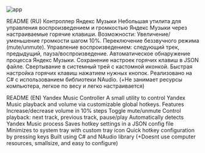 ![app](https://github.com/user-attachments/assets/7bb6afbf-e637-489a-98b1-cd66e91b4304)


README (RU)
Контроллер Яндекс Музыки
Небольшая утилита для управления воспроизведением и громкостью Яндекс Музыки через настраиваемые горячие клавиши.
Возможности:
Увеличение/уменьшение громкости шагом 10%.
Переключение беззвучного режима (mute/unmute).
Управление воспроизведением: следующий трек, предыдущий, пауза/воспроизведение.
Автоматическое обнаружение процесса Яндекс Музыки.
Сохранение настроек горячих клавиш в JSON файле.
Свертывание в системный трей с кастомной иконкой.
Быстрая настройка горячих клавиш нажатием нужных кнопок.
Реализовано на C# с использованием библиотеки NAudio.
(+Не занимает ресурсы компьютера, легкое по весу и легко настраивается)

README (EN)
Yandex Music Controller
A small utility to control Yandex Music playback and volume via customizable global hotkeys.
Features
Increase/decrease volume in 10% steps
Toggle mute/unmute
Control playback: next track, previous track, pause/play
Automatically detects Yandex Music process
Saves hotkey settings in a JSON config file
Minimizes to system tray with custom tray icon
Quick hotkey configuration by pressing keys
Built using C# and NAudio library
(+Doesnt use computer resources, smallsize, and easy to configure)
